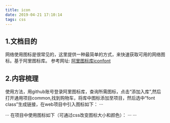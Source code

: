 ```yaml
---
title: icon
date: 2019-04-21 17:10:14
tags: css
---
```

## 1.文档目的
网络使用图标是很常见的，这里提供一种最简单的方式，来快速获取可用的网络图标。基于阿里图标库。
参考网址:
[阿里图标库iconfont](https://www.iconfont.cn/)

## 2.内容梳理
使用方法，用github账号登录阿里图标库，查询所需图标，点击“添加入库”,然后打开通用项目common,找到购物车，将库中图标添加至项目，然后选中“font class”生成链接，在web项目中引入图标如下：
···
<link href="http://at.alicdn.com/t/font_803606_60a86mpe3nt.css" rel="stylesheet">
···
在项目中使用图标如下（可通过css改变图标大小和颜色）：
···
<i class="iconfont icon-jiazheng" style="color:red;font-size: 55px;"></i>
···
